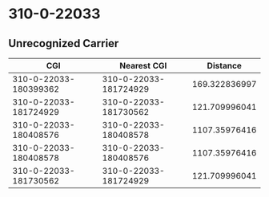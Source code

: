 # 310-0-22033
## Unrecognized Carrier


| CGI | Nearest CGI | Distance |
|-----|-------------|----------|
| 310-0-22033-180399362 | 310-0-22033-181724929 | 169.322836997 |
| 310-0-22033-181724929 | 310-0-22033-181730562 | 121.709996041 |
| 310-0-22033-180408576 | 310-0-22033-180408578 | 1107.35976416 |
| 310-0-22033-180408578 | 310-0-22033-180408576 | 1107.35976416 |
| 310-0-22033-181730562 | 310-0-22033-181724929 | 121.709996041 |

